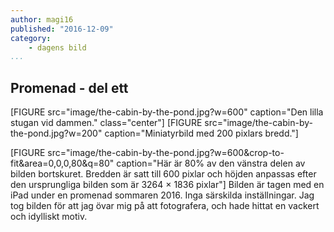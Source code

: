 ```yaml
---
author: magi16
published: "2016-12-09"
category:
    - dagens bild
...
```


Promenad - del ett
--------------


[FIGURE src="image/the-cabin-by-the-pond.jpg?w=600" caption="Den lilla stugan vid dammen." class="center"]
[FIGURE src="image/the-cabin-by-the-pond.jpg?w=200" caption="Miniatyrbild med 200 pixlars bredd."]

[FIGURE src="image/the-cabin-by-the-pond.jpg?w=600&crop-to-fit&area=0,0,0,80&q=80" caption="Här är 80% av den vänstra delen av bilden bortskuret. Bredden är satt till 600 pixlar och höjden anpassas efter den ursprungliga bilden som är 3264 × 1836 pixlar"]
Bilden är tagen med en iPad under en promenad sommaren 2016. Inga särskilda inställningar. Jag tog bilden för att jag övar mig på att fotografera, och hade hittat en vackert och idylliskt motiv.
